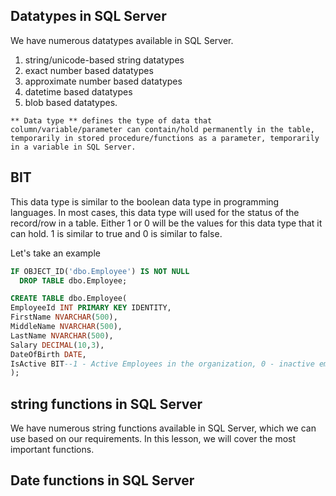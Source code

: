 ## Datatypes in SQL Server

We have numerous datatypes available in SQL Server. 
  1. string/unicode-based string datatypes
  2. exact number based datatypes
  3. approximate number based datatypes
  4. datetime based datatypes
  5. blob based datatypes.

```
** Data type ** defines the type of data that column/variable/parameter can contain/hold permanently in the table,
temporarily in stored procedure/functions as a parameter, temporarily in a variable in SQL Server.
```

## BIT
This data type is similar to the boolean data type in programming languages. In most cases, this data type will used for the status of the record/row in a table.
Either 1 or 0 will be the values for this data type that it can hold. 1 is similar to true and 0 is similar to false.

  Let's take an example 

```sql
IF OBJECT_ID('dbo.Employee') IS NOT NULL
  DROP TABLE dbo.Employee;

CREATE TABLE dbo.Employee(
EmployeeId INT PRIMARY KEY IDENTITY,
FirstName NVARCHAR(500),
MiddleName NVARCHAR(500),
LastName NVARCHAR(500),
Salary DECIMAL(10,3),
DateOfBirth DATE,
IsActive BIT--1 - Active Employees in the organization, 0 - inactive employees in the organization
);
```

## string functions in SQL Server
We have numerous string functions available in SQL Server, which we can use based on our requirements. In this lesson, we will cover the most important functions.



## Date functions in SQL Server
